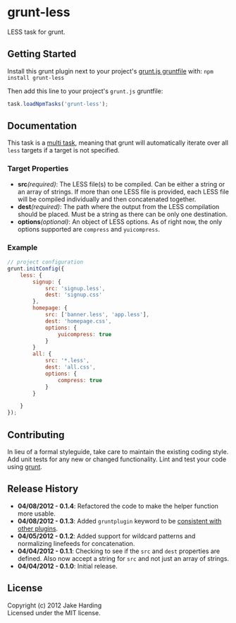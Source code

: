 # grunt-less

LESS task for grunt.

## Getting Started
Install this grunt plugin next to your project's [grunt.js gruntfile][getting_started] with: `npm install grunt-less`

Then add this line to your project's `grunt.js` gruntfile:

```javascript
task.loadNpmTasks('grunt-less');
```

[npm_registry_page]: http://search.npmjs.org/#/grunt-less
[grunt]: https://github.com/cowboy/grunt
[getting_started]: https://github.com/cowboy/grunt/blob/master/docs/getting_started.md

## Documentation
This task is a [multi task][types_of_tasks], meaning that grunt will automatically iterate over all `less` targets if a target is not specified.

### Target Properties
*   __src__*(required)*: The LESS file(s) to be compiled. Can be either a string or an array of strings. If more than one LESS file is provided, each LESS file will be compiled individually and then concatenated together.
*   __dest__*(required)*: The path where the output from the LESS compilation should be placed. Must be a string as there can be only one destination.
*   __options__*(optional)*: An object of LESS options. As of right now, the only options supported are `compress` and `yuicompress`.

### Example

```javascript
// project configuration
grunt.initConfig({
    less: {
        signup: {
            src: 'signup.less',
            dest: 'signup.css'
        },
        homepage: {
            src: ['banner.less', 'app.less'],
            dest: 'homepage.css',
            options: {
                yuicompress: true
            }
        }
        all: {
            src: '*.less',
            dest: 'all.css',
            options: {
                compress: true
            }
        }

    }
});
```

[types_of_tasks]: https://github.com/cowboy/grunt/blob/master/docs/types_of_tasks.md

## Contributing
In lieu of a formal styleguide, take care to maintain the existing coding style. Add unit tests for any new or changed functionality. Lint and test your code using [grunt][grunt].

## Release History
*   __04/08/2012 - 0.1.4__: Refactored the code to make the helper function more usable. 
*   __04/08/2012 - 0.1.3__: Added `gruntplugin` keyword to be [consistent with other plugins](https://github.com/cowboy/grunt/issues/111).
*   __04/05/2012 - 0.1.2__: Added support for wildcard patterns and normalizing linefeeds for concatenation. 
*   __04/04/2012 - 0.1.1__: Checking to see if the `src` and `dest` properties are defined. Also now accept a string for `src` and not just an array of strings.
*   __04/04/2012 - 0.1.0__: Initial release.

## License
Copyright (c) 2012 Jake Harding  
Licensed under the MIT license.
